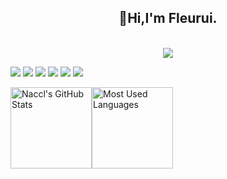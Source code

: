 <h2 align="center">👋Hi,I'm Fleurui. </h2><br>
<div align="center">
    <img src="https://media0.giphy.com/media/v1.Y2lkPTc5MGI3NjExenlhdDZvZzBsbDAydXhncTBlNDg0eWZkZXdhdmY4dDQ3czlvNHh6cSZlcD12MV9pbnRlcm5hbF9naWZfYnlfaWQmY3Q9Zw/toXKzaJP3WIgM/giphy.gif"/>
</div>








![](https://img.shields.io/badge/Java-orange?style=flat-square&logo=java)  ![](https://img.shields.io/badge/JavaScript-red?style=flat-square&logo=javascript) ![](https://img.shields.io/badge/MySQL-blue?style=flat-square&logo=mysql&logoColor=black) ![](https://img.shields.io/badge/Spring-grey?style=flat-square&logo=spring) ![](https://img.shields.io/badge/Vue.js-black?style=flat-square&logo=vue.js) ![](https://img.shields.io/badge/go-blue?style=flat-square&logo=go)

<img height="130px" src="https://github-readme-stats.vercel.app/api?username=Rqjqaz1122&hide_title=true&show_icons=true&hide=issues&include_all_commits=true&count_private=true&theme=graywhite&hide_border=true&bg_color=45,ff7979,ffd479,fffc79,73fa79" alt="Naccl's GitHub Stats"><img height="130px" src="https://github-readme-stats.vercel.app/api/top-langs?username=Rqjqaz1122&hide_title=true&layout=compact&theme=graywhite&hide_border=true&bg_color=45,fffc79,73fa79,75f0db" alt="Most Used Languages">


